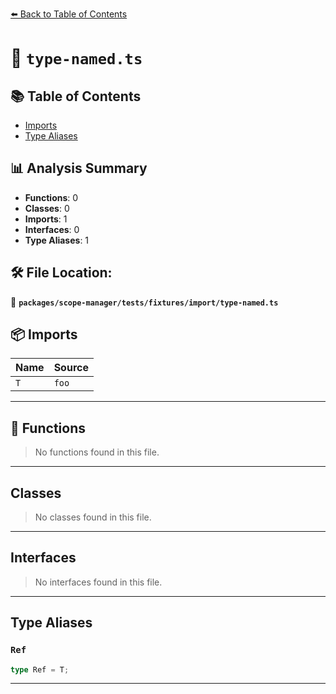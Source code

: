 [⬅️ Back to Table of Contents](../../../../../index.md)

# 📄 `type-named.ts`

## 📚 Table of Contents

- [Imports](#imports)
- [Type Aliases](#type-aliases)

## 📊 Analysis Summary

- **Functions**: 0
- **Classes**: 0
- **Imports**: 1
- **Interfaces**: 0
- **Type Aliases**: 1

## 🛠️ File Location:
📂 **`packages/scope-manager/tests/fixtures/import/type-named.ts`**

## 📦 Imports

| Name | Source |
|------|--------|
| `T` | `foo` |


---

## 🔧 Functions

> No functions found in this file.


---

## Classes

> No classes found in this file.


---

## Interfaces

> No interfaces found in this file.


---

## Type Aliases

### `Ref`

```ts
type Ref = T;
```


---